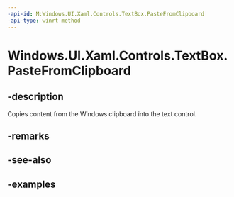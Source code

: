 ```yaml
---
-api-id: M:Windows.UI.Xaml.Controls.TextBox.PasteFromClipboard
-api-type: winrt method
---
```


<!-- Method syntax.
public void TextBox.PasteFromClipboard()
-->

# Windows.UI.Xaml.Controls.TextBox.PasteFromClipboard

## -description

Copies content from the Windows clipboard into the text control.

## -remarks

## -see-also

## -examples

